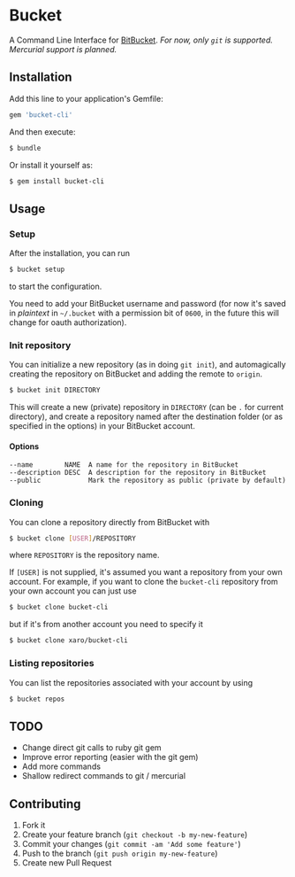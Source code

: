 # Bucket

A Command Line Interface for [BitBucket](https://bitbucket.org).
*For now, only `git` is supported. Mercurial support is planned.*

## Installation

Add this line to your application's Gemfile:

~~~ sh
gem 'bucket-cli'
~~~

And then execute:

~~~ sh
$ bundle
~~~

Or install it yourself as:

~~~ sh
$ gem install bucket-cli
~~~

## Usage

### Setup
After the installation, you can run

~~~ sh
$ bucket setup
~~~

to start the configuration.

You need to add your BitBucket username and password (for now it's saved in *plaintext* in `~/.bucket` with a permission bit of `0600`, in the future this will change for oauth authorization).

### Init repository
You can initialize a new repository (as in doing `git init`), and automagically creating the repository on BitBucket and adding the remote to `origin`.

~~~ sh
$ bucket init DIRECTORY
~~~

This will create a new (private) repository in `DIRECTORY` (can be `.` for current directory), and create a repository named after the destination folder (or as specified in the options) in your BitBucket account.

#### Options

    --name        NAME  A name for the repository in BitBucket
    --description DESC  A description for the repository in BitBucket
    --public            Mark the repository as public (private by default)

### Cloning
You can clone a repository directly from BitBucket with

~~~ sh
$ bucket clone [USER]/REPOSITORY
~~~

where `REPOSITORY` is the repository name.

If `[USER]` is not supplied, it's assumed you want a repository from your own account. For example, if you want to clone the `bucket-cli` repository from your own account you can just use

~~~ sh
$ bucket clone bucket-cli
~~~

but if it's from another account you need to specify it

~~~ sh
$ bucket clone xaro/bucket-cli
~~~

### Listing repositories
You can list the repositories associated with your account by using

~~~ sh
$ bucket repos
~~~

## TODO
* Change direct git calls to ruby git gem
* Improve error reporting (easier with the git gem)
* Add more commands
* Shallow redirect commands to git / mercurial

## Contributing

1. Fork it
2. Create your feature branch (`git checkout -b my-new-feature`)
3. Commit your changes (`git commit -am 'Add some feature'`)
4. Push to the branch (`git push origin my-new-feature`)
5. Create new Pull Request

